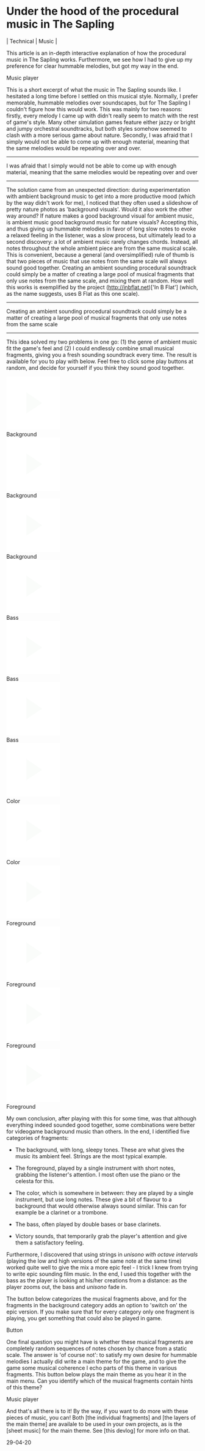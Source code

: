 Under the hood of the procedural music in The Sapling
=====================================================

| Technical | Music |

This article is an in-depth interactive explanation of how the procedural music in The Sapling works. Furthermore, we see how I had to give up my preference for clear hummable melodies, but got my way in the end.

<div>Music player</div>

This is a short excerpt of what the music in The Sapling sounds like. I hesitated a long time before I settled on this musical style. Normally, I prefer memorable, hummable melodies over soundscapes, but for The Sapling I couldn't figure how this would work. This was mainly for two reasons: firstly, every melody I came up with didn't really seem to match with the rest of game's style. Many other simulation games feature either jazzy or bright and jumpy orchestral soundtracks, but both styles somehow seemed to clash with a more serious game about nature. Secondly, I was afraid that I simply would not be able to come up with enough material, meaning that the same melodies would be repeating over and over.

---

I was afraid that I simply would not be able to come up with enough material, meaning that the same melodies would be repeating over and over

---

The solution came from an unexpected direction: during experimentation with ambient background music to get into a more productive mood (which by the way didn't work for me), I noticed that they often used a slideshow of pretty nature photos as 'background visuals'. Would it also work the other way around? If nature makes a good background visual for ambient music, is ambient music good background music for nature visuals? Accepting this, and thus giving up hummable melodies in favor of long slow notes to evoke a relaxed feeling in the listener, was a slow process, but ultimately lead to a second discovery: a lot of ambient music rarely changes chords. Instead, all notes throughout the whole ambient piece are from the same musical scale. This is convenient, because a general (and oversimplified) rule of thumb is that two pieces of music that use notes from the same scale will always sound good together. Creating an ambient sounding procedural soundtrack could simply be a matter of creating a large pool of musical fragments that only use notes from the same scale, and mixing them at random. How well this works is exemplified by the project (http://inbflat.net)['In B Flat'] (which, as the name suggests, uses B Flat as this one scale).

---

Creating an ambient sounding procedural soundtrack could simply be a matter of creating a large pool of musical fragments that only use notes from the same scale

---

This idea solved my two problems in one go: (1) the genre of ambient music fit the game's feel and (2) I could endlessly combine small musical fragments, giving you a fresh sounding soundtrack every time. The result is available for you to play with below. Feel free to click some play buttons at random, and decide for yourself if you think they sound good together.

<div class="player_group">
<div class="player_container"><img class="layerplayer" src="music/quiet.svg" playing='false' audio='music/BG1.mp3'><div class="player_label">Background</div></div>
<div class="player_container"><img class="layerplayer" src="music/quiet.svg" playing='false' audio='music/BG2.mp3'><div class="player_label">Background</div></div>
<div class="player_container"><img class="layerplayer" src="music/quiet.svg" playing='false' audio='music/BG3.mp3'><div class="player_label">Background</div></div>
<div class="player_container"><img class="layerplayer" src="music/quiet.svg" playing='false' audio='music/BS1.mp3'><div class="player_label">Bass</div></div>
<div class="player_container"><img class="layerplayer" src="music/quiet.svg" playing='false' audio='music/BS2.mp3'><div class="player_label">Bass</div></div>
<div class="player_container"><img class="layerplayer" src="music/quiet.svg" playing='false' audio='music/BS3.mp3'><div class="player_label">Bass</div></div>
<div class="player_container"><img class="layerplayer" src="music/quiet.svg" playing='false' audio='music/CL1.mp3'><div class="player_label">Color</div></div>
<div class="player_container"><img class="layerplayer" src="music/quiet.svg" playing='false' audio='music/CL2.mp3'><div class="player_label">Color</div></div>
<div class="player_container"><img class="layerplayer" src="music/quiet.svg" playing='false' audio='music/FG1.mp3'><div class="player_label">Foreground</div></div>
<div class="player_container"><img class="layerplayer" src="music/quiet.svg" playing='false' audio='music/FG2.mp3'><div class="player_label">Foreground</div></div>
<div class="player_container"><img class="layerplayer" src="music/quiet.svg" playing='false' audio='music/FG3.mp3'><div class="player_label">Foreground</div></div>
<div class="player_container"><img class="layerplayer" src="music/quiet.svg" playing='false' audio='music/FG4.mp3'><div class="player_label">Foreground</div></div>
</div>

My own conclusion, after playing with this for some time, was that although everything indeed sounded good together, some combinations were better for videogame background music than others. In the end, I identified five categories of fragments:

* The background, with long, sleepy tones. These are what gives the music its ambient feel. Strings are the most typical example.

* The foreground, played by a single instrument with short notes, grabbing the listener's attention. I most often use the piano or the celesta for this.

* The color, which is somewhere in between: they are played by a single instrument, but use long notes. These give a bit of flavour to a background that would otherwise always sound similar. This can for example be a clarinet or a trombone.

* The bass, often played by double bases or base clarinets.

* Victory sounds, that temporarily grab the player's attention and give them a satisfactory feeling. 

Furthermore, I discovered that using strings in *unisono with octave intervals* (playing the low and high versions of the same note at the same time) worked quite well to give the mix a more epic feel - I trick I knew from trying to write epic sounding film music. In the end, I used this together with the bass as the player is looking at his/her creations from a distance: as the player zooms out, the bass and *unisono* fade in. 

The button below categorizes the musical fragments above, and for the fragments in the background category adds an option to 'switch on' the epic version. If you make sure that for every category only one fragment is playing, you get something that could also be played in game.

<div>Button</div>

One final question you might have is whether these musical fragments are completely random sequences of notes chosen by chance from a static scale. The answer is 'of course not': to satisfy my own desire for hummable melodies I actually did write a main theme for the game, and to give the game some musical coherence I echo parts of this theme in various fragments. This button below plays the main theme as you hear it in the main menu. Can you identify which of the musical fragments contain hints of this theme?

<div>Music player</div>

And that's all there is to it! By the way, if you want to do more with these pieces of music, you can! Both [the individual fragments] and [the layers of the main theme] are availale to be used in your own projects, as is the [sheet music] for the main theme. See [this devlog] for more info on that.

<script>

	class LayerPlayer
	{
		constructor(new_layers, playing_by_default)
		{
			this.playing = false;
			this.layers = []

			for (var layer_index in new_layers)
			{
				this.layers.push(new Audio(new_layers[layer_index]));
			}

			this.layers_playing = playing_by_default;
		}

		TogglePlaying()
		{
			if (this.playing)
			{
				for (var layer_index in this.layers)
				{
					this.layers[layer_index].pause();
				}

				this.playing = false;
			}
			else
			{
				for (var layer_index in this.layers)
				{
					this.layers[layer_index].play();

					if (!this.layers_playing[layer_index])
					{
						this.layers[layer_index].volume = 0;
					}
				}

				this.playing = true;
			}

			return this.playing;
		}

		ToggleLayer(index)
		{
			if (this.layers_playing[index])
			{
				this.layers[index].volume = 0;
				this.layers_playing[index] = false;
			}
			else
			{
				this.layers[index].volume = 1;
				this.layers_playing[index] = true;
			}
		}
	}

	var player_buttons = document.getElementsByClassName('layerplayer');
	var players = {};

	for (player_index in player_buttons)
	{
		if (player_buttons[player_index] == player_buttons.length) // why can this occur?
		{
			break
		}

		var audioFile = player_buttons[player_index].getAttribute('audio');
		players[audioFile] = new LayerPlayer([audioFile],[true]);

		player_buttons[player_index].addEventListener('click',function() 
		{
			var audioFile = this.getAttribute('audio');
			players[audioFile].TogglePlaying();

			if (this.getAttribute('playing') == 'true')
			{
				this.src = 'music/hovered.svg';
				this.setAttribute('playing','false');
			}
			else
			{
				this.src = 'music/playing.svg';
				this.setAttribute('playing','true');
			}
		});

		player_buttons[player_index].addEventListener('mouseover',function()
		{
			if (this.getAttribute('playing') == 'false')
			{
				this.src = 'music/hovered.svg'
			}
		});

		player_buttons[player_index].addEventListener('mouseout',function()
		{
			if (this.getAttribute('playing') == 'false')
			{
				this.src = 'music/quiet.svg'
			}
		});
	}

	var player_buttons = document.getElementsByClassName('layerplayer_extra_layer');

	for (player_index in player_buttons)
	{
		if (player_buttons[player_index] == player_buttons.length) // why can this occur?
		{
			break
		}

		player_buttons[player_index].addEventListener('click',function() 
		{
			if (this.getAttribute('playing') == 'true')
			{
				this.src = 'music/extra_layer_hovered.svg';
				this.setAttribute('playing','false');
			}
			else
			{
				this.src = 'music/extra_layer_playing.svg';
				this.setAttribute('playing','true');
			}
		});

		player_buttons[player_index].addEventListener('mouseover',function()
		{
			if (this.getAttribute('playing') == 'false')
			{
				this.src = 'music/extra_layer_hovered.svg'
			}
		});

		player_buttons[player_index].addEventListener('mouseout',function()
		{
			if (this.getAttribute('playing') == 'false')
			{
				this.src = 'music/extra_layer_quiet.svg'
			}
		});
	}
</script>

29-04-20